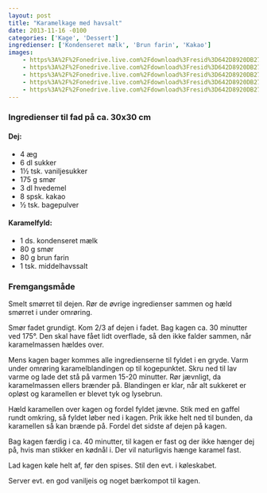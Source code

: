 ```yaml
---
layout: post
title: "Karamelkage med havsalt"
date: 2013-11-16 -0100
categories: ['Kage', 'Dessert']
ingredienser: ['Kondenseret mælk', 'Brun farin', 'Kakao']
images:
    - https%3A%2F%2Fonedrive.live.com%2Fdownload%3Fresid%3D642D8920DB2784EE!126112
    - https%3A%2F%2Fonedrive.live.com%2Fdownload%3Fresid%3D642D8920DB2784EE!126120
    - https%3A%2F%2Fonedrive.live.com%2Fdownload%3Fresid%3D642D8920DB2784EE!126111
    - https%3A%2F%2Fonedrive.live.com%2Fdownload%3Fresid%3D642D8920DB2784EE!126115
    - https%3A%2F%2Fonedrive.live.com%2Fdownload%3Fresid%3D642D8920DB2784EE!126116
---
```


### Ingredienser til fad på ca. 30x30 cm
#### Dej:
-   4 æg
-   6 dl sukker
-   1½ tsk. vaniljesukker
-   175 g smør
-   3 dl hvedemel
-   8 spsk. kakao
-   ½ tsk. bagepulver

#### Karamelfyld:
-   1 ds. kondenseret mælk
-   80 g smør
-   80 g brun farin
-   1 tsk. middelhavssalt

### Fremgangsmåde
Smelt smørret til dejen. Rør de øvrige ingredienser sammen og hæld smørret i under omrøring.

Smør fadet grundigt. Kom 2/3 af dejen i fadet. Bag kagen ca. 30 minutter ved 175&deg;. Den skal have fået lidt overflade, så den ikke falder sammen, når karamelmassen hældes over.

Mens kagen bager kommes alle ingredienserne til fyldet i en gryde. Varm under omrøring karamelblandingen op til kogepunktet. Skru ned til lav varme og lade det stå på varmen 15-20 minutter. Rør jævnligt, da karamelmassen ellers brænder på. Blandingen er klar, når alt sukkeret er opløst og karamellen er blevet tyk og lysebrun.

Hæld karamellen over kagen og fordel fyldet jævne. Stik med en gaffel rundt omkring, så fyldet løber ned i kagen. Prik ikke helt ned til bunden, da karamellen så kan brænde på. Fordel det sidste af dejen på kagen.

Bag kagen færdig i ca. 40 minutter, til kagen er fast og der ikke hænger dej på, hvis man stikker en kødnål i. Der vil naturligvis hænge karamel fast.

Lad kagen køle helt af, før den spises. Stil den evt. i køleskabet.

Server evt. en god vaniljeis og noget bærkompot til kagen.


